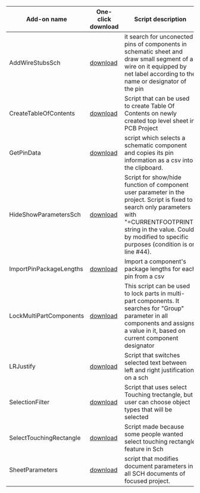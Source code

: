 Add-on name | One-click download | Script description
--- | --- | ---
AddWireStubsSch | [download](https://altium-designer-addons.github.io/DownGit/#/home?url=https://github.com/Altium-Designer-addons/scripts-libraries/tree/master/Scripts+-+SCH/AddWireStubsSch) | it search for unconected pins of components in schematic sheet and draw small segment of a wire on it equipped by net label according to the name or designator of the pin
CreateTableOfContents | [download](https://altium-designer-addons.github.io/DownGit/#/home?url=https://github.com/Altium-Designer-addons/scripts-libraries/tree/master/Scripts+-+SCH/CreateTableOfContents) | Script that can be used to create Table Of Contents on newly created top level sheet in PCB Project
GetPinData | [download](https://altium-designer-addons.github.io/DownGit/#/home?url=https://github.com/Altium-Designer-addons/scripts-libraries/tree/master/Scripts+-+SCH/GetPinData) | script which selects a schematic component and copies its pin information as a csv into the clipboard.
HideShowParametersSch | [download](https://altium-designer-addons.github.io/DownGit/#/home?url=https://github.com/Altium-Designer-addons/scripts-libraries/tree/master/Scripts+-+SCH/HideShowParametersSch) | Script for show/hide function of component user parameter in the project. Script is fixed to search only parameters with "=CURRENTFOOTPRINT" string in the value. Could by modified to specific purposes (condition is on line #44).
ImportPinPackageLengths | [download](https://altium-designer-addons.github.io/DownGit/#/home?url=https://github.com/Altium-Designer-addons/scripts-libraries/tree/master/Scripts+-+SCH/ImportPinPackageLengths) | Import a component's package lengths for each pin from a csv
LockMultiPartComponents | [download](https://altium-designer-addons.github.io/DownGit/#/home?url=https://github.com/Altium-Designer-addons/scripts-libraries/tree/master/Scripts+-+SCH/LockMultiPartComponents) | This script can be used to lock parts in multi-part components. It searches for "Group" parameter in all components and assigns a value in it, based on current component designator
LRJustify | [download](https://altium-designer-addons.github.io/DownGit/#/home?url=https://github.com/Altium-Designer-addons/scripts-libraries/tree/master/Scripts+-+SCH/LRJustify) | Script that switches selected text between left and right justification on a sch
SelectionFilter | [download](https://altium-designer-addons.github.io/DownGit/#/home?url=https://github.com/Altium-Designer-addons/scripts-libraries/tree/master/Scripts+-+SCH/SelectionFilter) | Script that uses select Touching trectangle, but user can choose object types that will be selected
SelectTouchingRectangle | [download](https://altium-designer-addons.github.io/DownGit/#/home?url=https://github.com/Altium-Designer-addons/scripts-libraries/tree/master/Scripts+-+SCH/SelectTouchingRectangle) | Script made because some people wanted select touching rectangle feature in Sch
SheetParameters | [download](https://altium-designer-addons.github.io/DownGit/#/home?url=https://github.com/Altium-Designer-addons/scripts-libraries/tree/master/Scripts+-+SCH/SheetParameters) | script that modifies document parameters in all SCH documents of focused project.
